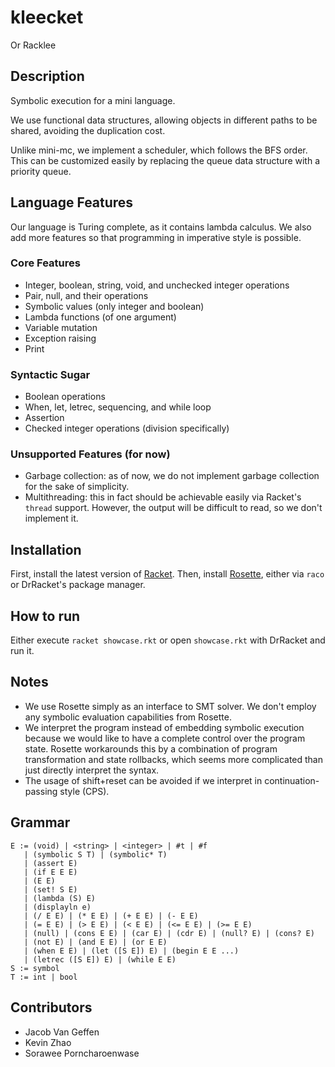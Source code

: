 # kleecket

Or Racklee

## Description

Symbolic execution for a mini language.

We use functional data structures, allowing objects in different paths to be shared,
avoiding the duplication cost. 

Unlike mini-mc, we implement a scheduler, which follows the BFS order. 
This can be customized easily by replacing the queue data structure with
a priority queue. 

## Language Features

Our language is Turing complete, as it contains lambda calculus. We also add more
features so that programming in imperative style is possible.

### Core Features

- Integer, boolean, string, void, and unchecked integer operations
- Pair, null, and their operations
- Symbolic values (only integer and boolean)
- Lambda functions (of one argument)
- Variable mutation
- Exception raising
- Print

### Syntactic Sugar

- Boolean operations
- When, let, letrec, sequencing, and while loop
- Assertion
- Checked integer operations (division specifically)

### Unsupported Features (for now)

- Garbage collection: as of now, we do not implement garbage collection 
  for the sake of simplicity.
- Multithreading: this in fact should be achievable easily via 
  Racket's `thread` support. However, the output will be difficult to read, so 
  we don't implement it.

## Installation

First, install the latest version of [Racket](http://racket-lang.org). 
Then, install [Rosette](https://docs.racket-lang.org/rosette-guide/index.html), 
either via `raco` or DrRacket's package manager. 

## How to run

Either execute `racket showcase.rkt` or open `showcase.rkt` with DrRacket and run it.

## Notes

- We use Rosette simply as an interface to SMT solver. We don't employ any 
  symbolic evaluation capabilities from Rosette.
- We interpret the program instead of embedding symbolic execution because
  we would like to have a complete control over the program state.
  Rosette workarounds this by a combination of program transformation and
  state rollbacks, which seems more complicated than just directly interpret
  the syntax.
- The usage of shift+reset can be avoided if we interpret in 
  continuation-passing style (CPS).

## Grammar

```
E := (void) | <string> | <integer> | #t | #f
   | (symbolic S T) | (symbolic* T)
   | (assert E)
   | (if E E E)
   | (E E)
   | (set! S E) 
   | (lambda (S) E)
   | (displayln e)
   | (/ E E) | (* E E) | (+ E E) | (- E E)
   | (= E E) | (> E E) | (< E E) | (<= E E) | (>= E E)
   | (null) | (cons E E) | (car E) | (cdr E) | (null? E) | (cons? E)
   | (not E) | (and E E) | (or E E) 
   | (when E E) | (let ([S E]) E) | (begin E E ...)
   | (letrec ([S E]) E) | (while E E)
S := symbol
T := int | bool
```

## Contributors

- Jacob Van Geffen
- Kevin Zhao
- Sorawee Porncharoenwase
